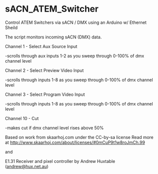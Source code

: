 # sACN_ATEM_Switcher
Control ATEM Switchers via sACN / DMX using an Arduino w/ Ethernet Sheild

The script monitors incoming sACN (DMX) data.

  Channel 1 - Select Aux Source Input 
  
  -scrolls through aux inputs 1-2 as you sweep through 0-100% of dmx channel level
  
  Channel 2 - Select Preview Video Input
  
  -scrolls through inputs 1-8 as you sweep through 0-100% of dmx channel level
  
  Channel 3 - Select Program Video Input
  
  -scrolls through inputs 1-8 as you sweep through 0-100% of dmx channel level
  
  Channel 10 - Cut
  
  -makes cut if dmx channel level rises above 50%
  
  
Based on work from skaarhoj.com under the CC-by-sa license
Read more at http://www.skaarhoj.com/about/licenses/#0mCuP9t1w8roJmCh.99

and

E1.31 Receiver and pixel controller by Andrew Huxtable (andrew@hux.net.au)
